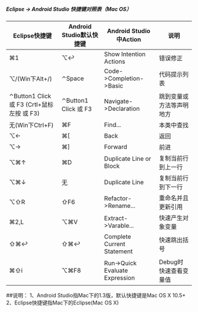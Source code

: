 ##### Eclipse -> Android Studio 快捷键对照表（Mac OS）

Eclipse快捷键|Android Studio默认快捷键|Android Studio中Action|说明
---|---|---|---
⌘1|⌥↩|Show Intention Actions|错误修正
⌥/(Win下Alt+/)|⌃Space|Code->Completion->Basic|代码提示列表
⌃Button1 Click 或 F3 (Crtl+鼠标左按 或 F3)|⌃Button1 Click 或 F3|Navigate->Declaration|跳到变量或方法等声明地方
无(Win下Ctrl+F)|⌘F|Find...|本类中查找
⌥←|⌘[|Back|返回
⌥→|⌘]|Forward|前进
⌥⌘↑|⌘D|Duplicate Line or Block|复制当前行到上一行
⌥⌘↓|无|Duplicate Line|复制当前行到下一行
⌥⇧R|⇧F6|Refactor->Rename...|重命名并且更新引用
⌘2,L|⌥⌘V|Extract->Varable...|快速产生对象变量
⇧⌘↩|⇧⌘↩|Complete Current Statement|快速跳出括号
⌘⇧i|⌥⌘F8|Run->Quick Evaluate Expression|Debug时快速查看变量值



##说明：
1、Android Studio指Mac下的1.3版，默认快捷键是Mac OS X 10.5+
2、Eclipse快捷键指Mac下的Eclipse(Mac OS X)
